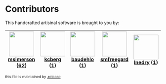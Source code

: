 # Contributors

This handcrafted artisinal software is brought to you by:

| <img height="80" src="https://avatars.githubusercontent.com/u/261635?v=4"><br><a href="https://github.com/msimerson">msimerson</a> (<a href="https://github.com/haraka/test-fixtures/commits?author=msimerson">62</a>) | <img height="80" src="https://avatars.githubusercontent.com/u/1432035?v=4"><br><a href="https://github.com/kcberg">kcberg</a> (<a href="https://github.com/haraka/test-fixtures/commits?author=kcberg">1</a>) | <img height="80" src="https://avatars.githubusercontent.com/u/662371?v=4"><br><a href="https://github.com/baudehlo">baudehlo</a> (<a href="https://github.com/haraka/test-fixtures/commits?author=baudehlo">1</a>) | <img height="80" src="https://avatars.githubusercontent.com/u/550490?v=4"><br><a href="https://github.com/smfreegard">smfreegard</a> (<a href="https://github.com/haraka/test-fixtures/commits?author=smfreegard">1</a>) | <img height="80" src="https://avatars.githubusercontent.com/u/203240?v=4"><br><a href="https://github.com/lnedry">lnedry</a> (<a href="https://github.com/haraka/test-fixtures/commits?author=lnedry">1</a>) |
| :--------------------------------------------------------------------------------------------------------------------------------------------------------------------------------------------------------------------: | :-----------------------------------------------------------------------------------------------------------------------------------------------------------------------------------------------------------: | :----------------------------------------------------------------------------------------------------------------------------------------------------------------------------------------------------------------: | :----------------------------------------------------------------------------------------------------------------------------------------------------------------------------------------------------------------------: | :----------------------------------------------------------------------------------------------------------------------------------------------------------------------------------------------------------: |

<sub>this file is maintained by [.release](https://github.com/msimerson/.release)</sub>

